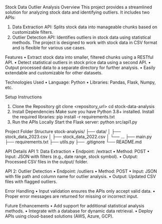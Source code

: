Stock Data Outlier Analysis
Overview
This project provides a streamlined solution for analyzing stock data and identifying outliers. It includes two APIs:
1.	Data Extraction API: Splits stock data into manageable chunks based on customizable filters.
2.	Outlier Detection API: Identifies outliers in stock data using statistical methods.
The project is designed to work with stock data in CSV format and is flexible for various use cases.

Features
•	Extract stock data into smaller, filtered chunks using a RESTful API.
•	Detect statistical outliers in stock price data using a second API.
•	Output processed data to a separate directory for further analysis.
•	Easily extendable and customizable for other datasets.

Technologies Used
•	Language: Python
•	Libraries: Pandas, Flask, Numpy, etc.

Setup Instructions
1. Clone the Repository
git clone <repository_url>
cd stock-data-analysis
2. Install Dependencies
Make sure you have Python 3.8+ installed. Install the required libraries:
pip install -r requirements.txt
3. Run the APIs Locally
Start the Flask server:
python src/api1.py

Project Folder Structure
stock-analysis/
├── data/
│   ├── stock_data_2023.csv
│   ├── stock_data_2022.csv
│   └── ...
├── main.py
├── requirements.txt
├── utils.py
├── .gitignore
└── README.md

API Details
API 1: Data Extraction
•	Endpoint: /extract
•	Method: POST
•	Input: JSON with filters (e.g., date range, stock symbol).
•	Output: Processed CSV files in the output/ folder.

API 2: Outlier Detection
•	Endpoint: /outliers
•	Method: POST
•	Input: JSON with file path and column name for outlier analysis.
•	Output: Updated CSV files with flagged outliers.

Error Handling
•	Input validation ensures the APIs only accept valid data.
•	Proper error messages are returned for missing or incorrect input.

Future Enhancements
•	Add support for additional statistical analysis methods.
•	Integrate with a database for dynamic data retrieval.
•	Deploy APIs using cloud-based solutions (AWS, Azure, GCP).
